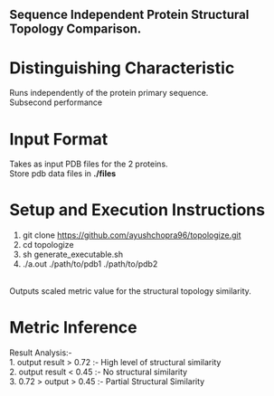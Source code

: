 ## Sequence Independent Protein Structural Topology Comparison.

# Distinguishing Characteristic
Runs independently of the protein primary sequence.<br>
Subsecond performance

# Input Format
Takes as input PDB files for the 2 proteins.<br>
Store pdb data files in <b>./files</b><br>


# Setup and Execution Instructions
1. git clone https://github.com/ayushchopra96/topologize.git <br>
2. cd topologize <br>
3. sh generate_executable.sh <br>
4. ./a.out ./path/to/pdb1 ./path/to/pdb2 <br>

<br>
Outputs scaled metric value for the structural topology similarity.
<br>

# Metric Inference
Result Analysis:-<br>
	1. output result > 0.72 :- High level of structural similarity<br>
	2. output result < 0.45 :- No structural similarity<br>
	3. 0.72 > output > 0.45 :- Partial Structural Similarity<br>

